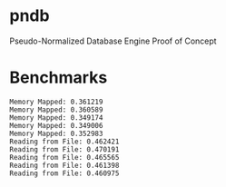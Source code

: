 pndb
====

Pseudo-Normalized Database Engine Proof of Concept

Benchmarks
====
```
Memory Mapped: 0.361219
Memory Mapped: 0.360589
Memory Mapped: 0.349174
Memory Mapped: 0.349006
Memory Mapped: 0.352983
Reading from File: 0.462421
Reading from File: 0.470191
Reading from File: 0.465565
Reading from File: 0.461398
Reading from File: 0.460975
```
